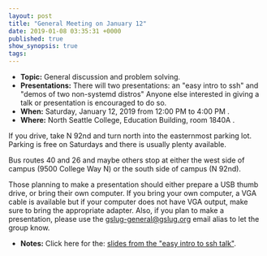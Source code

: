 ```yaml
---
layout: post
title: "General Meeting on January 12"
date: 2019-01-08 03:35:31 +0000
published: true
show_synopsis: true
tags:
---
```

* **Topic:** General discussion and problem solving.  
* **Presentations:** There will two presentations: an "easy intro to ssh" and "demos of two non-systemd distros" Anyone else interested in giving a talk or presentation is encouraged to do so.
* **When:** Saturday, January 12, 2019 from 12:00 PM to 4:00 PM .
* **Where:** North Seattle College, Education Building, room 1840A .

If you drive, take N 92nd and turn north into the easternmost parking lot.  Parking is free on Saturdays and there is usually plenty available.

Bus routes 40 and 26 and maybe others stop at either the west side of campus (9500 College Way N) or the south side of campus (N 92nd).

Those planning to make a presentation should either prepare a USB thumb drive, or bring their own computer.  If you bring your own computer, a VGA cable is available but if your computer does not have VGA output, make sure to bring the appropriate adapter.  Also, if you plan to make a presentation, please use the gslug-general@gslug.org email alias to let the group know.

* **Notes:** Click here for the: [slides from the "easy intro to ssh talk"][sshslides].

[sshslides]: https://docs.google.com/presentation/d/1_n-N8aeWPyzkvMNHAFqS_me2DtBQF7ndLIvZMxQe_FE/edit?usp=sharing
